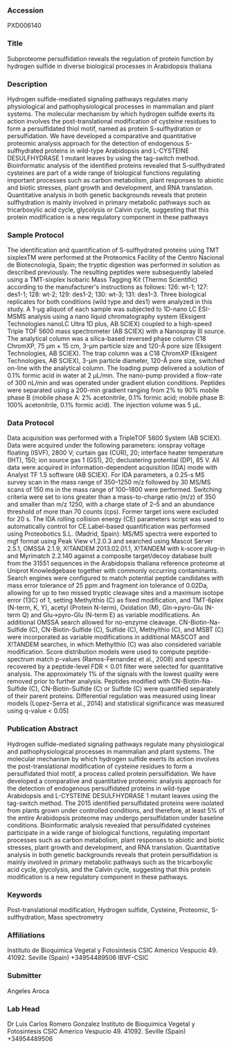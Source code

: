 ### Accession
PXD006140

### Title
Subproteome persulfidation reveals the regulation of protein function by hydrogen sulfide in diverse biological processes in Arabidopsis thaliana

### Description
Hydrogen sulfide-mediated signaling pathways regulates many physiological and pathophysiological processes in mammalian and plant systems. The molecular mechanism by which hydrogen sulfide exerts its action involves the post-translational modification of cysteine residues to form a persulfidated thiol motif, named as protein S-sulfhydration or persulfidation. We have developed a comparative and quantitative proteomic analysis approach for the detection of endogenous S-sulfhydrated proteins in wild-type Arabidopsis and L-CYSTEINE DESULFHYDRASE 1 mutant leaves by using the tag-switch method. Bioinformatic analysis of the identified proteins revealed that S-sulfhydrated cysteines are part of a wide range of biological functions regulating important processes such as carbon metabolism, plant responses to abiotic and biotic stresses, plant growth and development, and RNA translation. Quantitative analysis in both genetic backgrounds reveals that protein sulfhydration is mainly involved in primary metabolic pathways such as tricarboxylic acid cycle, glycolysis or Calvin cycle, suggesting that this protein modification is a new regulatory component in these pathways

### Sample Protocol
The identification and quantification of S-sulfhydrated proteins using TMT sixplexTM were performed at the Proteomics Facility of the Centro Nacional de Biotecnología, Spain; the tryptic digestion was performed in solution as described previously. The resulting peptides were subsequently labeled using a TMT-sixplex Isobaric Mass Tagging Kit (Thermo Scientific) according to the manufacturer's instructions as follows: 126: wt-1; 127: des1-1; 128: wt-2; 129: des1-2; 130: wt-3; 131: des1-3. Three biological replicates for both conditions (wild type and des1) were analyzed in this study. A 1-µg aliquot of each sample was subjected to 1D-nano LC ESI-MSMS analysis using a nano liquid chromatography system (Eksigent Technologies nanoLC Ultra 1D plus, AB SCIEX) coupled to a high-speed Triple TOF 5600 mass spectrometer (AB SCIEX) with a Nanospray III source. The analytical column was a silica-based reversed phase column C18 ChromXP, 75 µm × 15 cm, 3-µm particle size and 120-Å pore size (Eksigent Technologies, AB SCIEX). The trap column was a C18 ChromXP (Eksigent Technologies, AB SCIEX), 3-µm particle diameter, 120-Å pore size, switched on-line with the analytical column. The loading pump delivered a solution of 0.1% formic acid in water at 2 µL/min. The nano-pump provided a flow-rate of 300 nL/min and was operated under gradient elution conditions. Peptides were separated using a 200-min gradient ranging from 2% to 90% mobile phase B (mobile phase A: 2% acetonitrile, 0.1% formic acid; mobile phase B: 100% acetonitrile, 0.1% formic acid). The injection volume was 5 µL.

### Data Protocol
Data acquisition was performed with a TripleTOF 5600 System (AB SCIEX). Data were acquired under the following parameters: ionspray voltage floating (ISVF), 2800 V; curtain gas (CUR), 20; interface heater temperature (IHT), 150; ion source gas 1 (GS1), 20; declustering potential (DP), 85 V. All data were acquired in information-dependent acquisition (IDA) mode with Analyst TF 1.5 software (AB SCIEX). For IDA parameters, a 0.25-s MS survey scan in the mass range of 350–1250 m/z followed by 30 MS/MS scans of 150 ms in the mass range of 100–1800 were performed. Switching criteria were set to ions greater than a mass-to-charge ratio (m/z) of 350 and smaller than m/z 1250, with a charge state of 2–5 and an abundance threshold of more than 70 counts (cps). Former target ions were excluded for 20 s. The IDA rolling collision energy (CE) parameters script was used to automatically control for CE.Label-based quantification was performed using Proteobotics S.L. (Madrid, Spain): MS/MS spectra were exported to mgf format using Peak View v1.2.0.3 and searched using Mascot Server 2.5.1, OMSSA 2.1.9, X!TANDEM 2013.02.01.1, X!TANDEM with k-score plug-in and Myrimatch 2.2.140 against a composite target/decoy database built from the 31551 sequences in the Arabidopsis thaliana reference proteome at Uniprot Knowledgebase together with commonly occurring contaminants. Search engines were configured to match potential peptide candidates with mass error tolerance of 25 ppm and fragment ion tolerance of 0.02Da, allowing for up to two missed tryptic cleavage sites and a maximum isotope error (13C) of 1, setting Methylthio (C) as fixed modification, and TMT-6plex (N-term, K, Y), acetyl (Protein N-term), Oxidation (M), Gln->pyro-Glu (N-term Q) and Glu->pyro-Glu (N-term E) as variable modifications. An additional OMSSA search allowed for no-enzyme cleavage. CN-Biotin-Na-Sulfide (C), CN-Biotin-Sulfide (C), Sulfide (C), Methylthio (C), and MSBT (C) were incorporated as variable modifications in additional MASCOT and X!TANDEM searches, in which Methylthio (C) was also considered variable modification. Score distribution models were used to compute peptide-spectrum match p-values (Ramos-Fernandez et al., 2008) and spectra recovered by a peptide-level FDR < 0.01 filter were selected for quantitative analysis. The approximately 1% of the signals with the lowest quality were removed prior to further analysis. Peptides modified with CN-Biotin-Na-Sulfide (C), CN-Biotin-Sulfide (C) or Sulfide (C) were quantified separately of their parent proteins. Differential regulation was measured using linear models (Lopez-Serra et al., 2014) and statistical significance was measured using q-value < 0.05]

### Publication Abstract
Hydrogen sulfide-mediated signaling pathways regulate many physiological and pathophysiological processes in mammalian and plant systems. The molecular mechanism by which hydrogen sulfide exerts its action involves the post-translational modification of cysteine residues to form a persulfidated thiol motif, a process called protein persulfidation. We have developed a comparative and quantitative proteomic analysis approach for the detection of endogenous persulfidated proteins in wild-type Arabidopsis and L-CYSTEINE DESULFHYDRASE 1 mutant leaves using the tag-switch method. The 2015 identified persulfidated proteins were isolated from plants grown under controlled conditions, and therefore, at least 5% of the entire Arabidopsis proteome may undergo persulfidation under baseline conditions. Bioinformatic analysis revealed that persulfidated cysteines participate in a wide range of biological functions, regulating important processes such as carbon metabolism, plant responses to abiotic and biotic stresses, plant growth and development, and RNA translation. Quantitative analysis in both genetic backgrounds reveals that protein persulfidation is mainly involved in primary metabolic pathways such as the tricarboxylic acid cycle, glycolysis, and the Calvin cycle, suggesting that this protein modification is a new regulatory component in these pathways.

### Keywords
Post-translational modification, Hydrogen sulfide, Cysteine, Proteomic, S-sulfhydration, Mass spectrometry

### Affiliations
Instituto de Bioquimica Vegetal y Fotosintesis CSIC Americo Vespucio 49. 41092.  Seville (Spain) +34954489506
IBVF-CSIC

### Submitter
Angeles Aroca

### Lab Head
Dr Luis Carlos Romero Gonzalez
Instituto de Bioquimica Vegetal y Fotosintesis CSIC Americo Vespucio 49. 41092.  Seville (Spain) +34954489506


